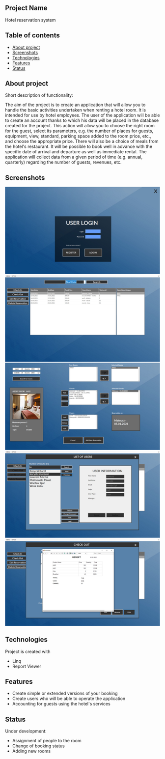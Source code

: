 ## Project Name
Hotel reservation system

## Table of contents
* [About project](#about-project)
* [Screenshots](#screenshots)
* [Technologies](#technologies)
* [Features](#features)
* [Status](#status)

## About project

Short description of functionality:

The aim of the project is to create an application that will allow you to handle the basic activities undertaken when renting a hotel room. It is intended for use by hotel employees. The user of the application will be able to create an account thanks to which his data will be placed in the database created for the project. This action will allow you to choose the right room for the guest, select its parameters, e.g. the number of places for guests, equipment, view, standard, parking space added to the room price, etc., and choose the appropriate price. There will also be a choice of meals from the hotel's restaurant. It will be possible to book well in advance with the specific date of arrival and departure as well as immediate rental. The application will collect data from a given period of time (e.g. annual, quarterly) regarding the number of guests, revenues, etc.

## Screenshots
![Algorithm schema](./HOTEL/1.jpg)
![Algorithm schema](./HOTEL/2.jpg)
![Algorithm schema](./HOTEL/3.jpg)
![Algorithm schema](./HOTEL/4.jpg)
![Algorithm schema](./HOTEL/5.jpg)

## Technologies
Project is created with
* Linq
* Report Viewer

## Features
* Create simple or extended versions of your booking
* Create users who will be able to operate the application
* Accounting for guests using the hotel's services

## Status
Under development:
* Assignment of people to the room
* Change of booking status
* Adding new rooms


